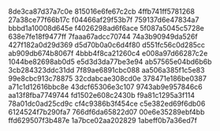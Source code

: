 8de3ca87d37a7c0e
815016e6fe67c2cb
4ffb741ff5781268
27a38ce77f66b17c
f04466af29f53b7f
759137d6e47834a7
bbbd1a10008d645e
f4026298ad6f6ace
5f087a5045c5728e
638e7fe18f9477ff
7faaa67adcc70744
74a3b90949da526f
427f182a0d29d369
d5d70b0a0c6d4f80
d551fc56c0d285cc
ab909db674b8067f
4bbb4f8ca21260c4
e008a97d66287c2e
1044be82698ab0d5
e5d3d3da77be3e94
ab57565e04bd6b6b
3cb284323ddc31dd
7f89ae6891cbc088
aa506a385f1c5e83
99e8cbc913c78875
32cdabcae308cd0e
378471e186be0387
a71c1d12616bbc8e
43dcf65306e3c107
9743ab9e957846c6
aa13f8fba7749744
fd1502e608c2430b
f9a81c1295a3f114
78a01dc0ad25cd9c
cf4c9386b3f454ce
c5e382ed69f6db06
6124524f7b290fa7
766df6da65822d07
00e6e35289ebf4bb
ffd629507f3b487e
1a7bce02aa202829
1abeff0b7a36ed7f
